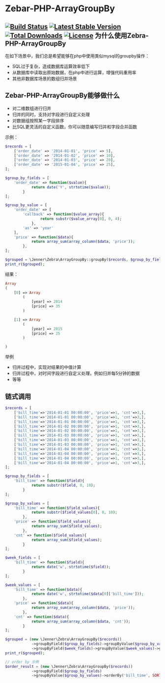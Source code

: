 Zebar-PHP-ArrayGroupBy
=================
[![Build Status](https://img.shields.io/travis/huyanping/Zebra-PHP-ArrayGroupBy/master.svg?style=flat)](https://travis-ci.org/huyanping/Zebra-PHP-ArrayGroupBy)
[![Latest Stable Version](http://img.shields.io/packagist/v/jenner/array_group_by.svg?style=flat)](https://packagist.org/packages/jenner/array_group_by)
[![Total Downloads](https://img.shields.io/packagist/dt/jenner/array_group_by.svg?style=flat)](https://packagist.org/packages/jenner/array_group_by)
[![License](https://img.shields.io/packagist/l/jenner/array_group_by.svg?style=flat)](https://packagist.org/packages/jenner/array_group_by)
为什么使用Zebra-PHP-ArrayGroupBy
----------------------
在如下场景中，我们总是希望能够在php中使用类似mysql的groupby操作：
+ SQL过于复杂，造成数据库运算效率低下
+ 从数据库中读取出原始数据，在php中进行运算，增强代码重用率
+ 其他非数据库场景的数组归并场景

Zebar-PHP-ArrayGroupBy能够做什么
----------------------
+ 对二维数组进行归并
+ 归并的同时，支持对字段进行自定义处理
+ 对数据组按照某一字段排序
+ 比SQL更灵活的自定义函数，你可以随意编写归并和字段合并函数

示例：
```php
$records = [
    ['order_date' => '2014-01-01', 'price' => 5],
    ['order_date' => '2014-01-02', 'price' => 10],
    ['order_date' => '2014-01-03', 'price' => 20],
    ['order_date' => '2015-01-04', 'price' => 25],
];

$group_by_fields = [
    'order_date' => function($value){
            return date('Y', strtotime($value));
        }
];

$group_by_value = [
    'order_date' => [
        'callback' => function($value_array){
                return substr($value_array[0], 0, 4);
            },
        'as' => 'year'
    ],
    'price' => function($data){
            return array_sum(array_column($data, 'price'));
        },
];

$grouped = \Jenner\Zebra\ArrayGroupBy::groupBy($records, $group_by_fields, $group_by_value);
print_r($grouped);
```

结果：
```php
Array
(
    [0] => Array
        (
            [year] => 2014
            [price] => 35
        )

    [1] => Array
        (
            [year] => 2015
            [price] => 25
        )

)
```

举例
+ 归并过程中，实现对结果的中值计算
+ 归并过程中，对时间字段进行自定义处理，例如归并每5分钟的数据
+ 等等


链式调用
-----------------------
```php
$records = [
    ['bill_time'=>'2014-01-01 00:00:00', 'price'=>1, 'cnt'=>3,],
    ['bill_time'=>'2014-01-01 00:00:00', 'price'=>1, 'cnt'=>3,],
    ['bill_time'=>'2014-01-01 00:00:00', 'price'=>1, 'cnt'=>3,],
    ['bill_time'=>'2014-01-02 00:00:00', 'price'=>1, 'cnt'=>3,],
    ['bill_time'=>'2014-01-02 00:00:00', 'price'=>1, 'cnt'=>3,],
    ['bill_time'=>'2014-01-03 00:00:00', 'price'=>1, 'cnt'=>3,],
    ['bill_time'=>'2014-01-03 00:00:00', 'price'=>1, 'cnt'=>3,],
    ['bill_time'=>'2014-01-03 00:00:00', 'price'=>1, 'cnt'=>3,],
    ['bill_time'=>'2014-01-04 00:00:00', 'price'=>1, 'cnt'=>3,],
    ['bill_time'=>'2014-01-04 00:00:00', 'price'=>1, 'cnt'=>3,],
    ['bill_time'=>'2014-01-04 00:00:00', 'price'=>1, 'cnt'=>3,],
    ['bill_time'=>'2014-01-04 00:00:00', 'price'=>1, 'cnt'=>3,],
];

$group_by_fields = [
    'bill_time' => function($field){
            return substr($field, 0, 10);
        }
];

$group_by_values = [
    'bill_time' => function($field_values){
            return substr($field_values[0], 0, 10);
        },
    'price' => function($field_values){
            return array_sum($field_values);
        },
    'cnt' => function($field_values){
            return array_sum($field_values);
        }
];

$week_fields = [
    'bill_time' => function($field){
            return date('w', strtotime($field));
        }
];

$week_values = [
    'bill_time' => function($data){
            return date('w', strtotime($data[0]['bill_time']));
        },
    'price' => function($data){
            return array_sum(array_column($data, 'price'));
        },
    'cnt' => function($data){
            return array_sum(array_column($data, 'cnt'));
        }
];

$grouped = (new \Jenner\Zebra\ArrayGroupBy($records))
            ->groupByField($group_by_fields)->groupByValue($group_by_values)
            ->groupByField($week_fields)->groupByValue($week_values)->get();
print_r($grouped);

// order by 示例
$order_result = (new \Jenner\Zebra\ArrayGroupBy($records))
            ->groupByField($group_by_fields)
            ->groupByValue($group_by_values)->orderBy('bill_time', SORT_DESC, 'price', SORT_ASC);
```
